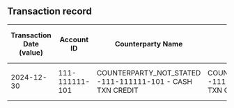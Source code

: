 ## Transaction record
| Transaction Date (value) | Account ID | Counterparty Name | Counterparty ID | Originating Currency | Originating Amount | Debit Credit Indicator | Beneficiary Bank Raw | Originator Bank Raw | Beneficiary Name | Originator Account Number | Transaction Type Source | Transaction Code Description | Sending Bank Account Number | Sending Bank Address | Converted Amount | Fraud payment |
| --- | --- | --- | --- | --- | --- | --- | --- | --- | --- | --- | --- | --- | --- | --- | --- | --- |
| 2024-12-30 | 111-111111-101 | COUNTERPARTY\_NOT\_STATED -111-111111-101 - CASH TXN CREDIT | COUNTERPARTY\_NOT\_STATED -111-111111-101 - CASH TXN CREDIT | HKD | 100000 | C | NaN | NaN | MR CHAN, TAI MAN | COUNTERPARTY\_NOT\_STATED -111-111111-101- CASH TXN CREDIT | CCCS | ATM/CDM CASH CREDIT USINGACCOUNT INPUT | NaN | NaN | 100000 | 1=7 |